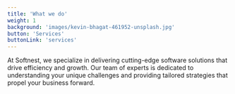 ```yaml
---
title: 'What we do'
weight: 1
background: 'images/kevin-bhagat-461952-unsplash.jpg'
button: 'Services'
buttonLink: 'services'
---
```


At Softnest, we specialize in delivering cutting-edge software solutions that drive efficiency and growth. Our team of experts is dedicated to understanding your unique challenges and providing tailored strategies that propel your business forward.